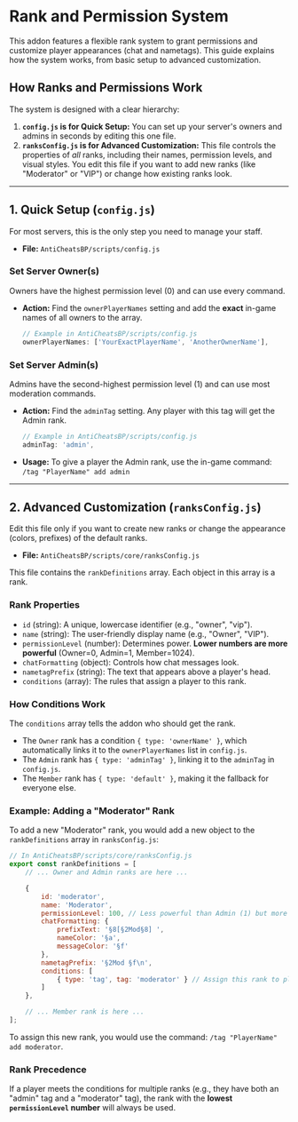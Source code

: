 # Rank and Permission System

This addon features a flexible rank system to grant permissions and customize player appearances (chat and nametags). This guide explains how the system works, from basic setup to advanced customization.

## How Ranks and Permissions Work

The system is designed with a clear hierarchy:

1.  **`config.js` is for Quick Setup:** You can set up your server's owners and admins in seconds by editing this one file.
2.  **`ranksConfig.js` is for Advanced Customization:** This file controls the properties of *all* ranks, including their names, permission levels, and visual styles. You edit this file if you want to add new ranks (like "Moderator" or "VIP") or change how existing ranks look.

---

## 1. Quick Setup (`config.js`)

For most servers, this is the only step you need to manage your staff.

- **File:** `AntiCheatsBP/scripts/config.js`

### Set Server Owner(s)

Owners have the highest permission level (0) and can use every command.

- **Action:** Find the `ownerPlayerNames` setting and add the **exact** in-game names of all owners to the array.
  ```javascript
  // Example in AntiCheatsBP/scripts/config.js
  ownerPlayerNames: ['YourExactPlayerName', 'AnotherOwnerName'],
  ```

### Set Server Admin(s)

Admins have the second-highest permission level (1) and can use most moderation commands.

- **Action:** Find the `adminTag` setting. Any player with this tag will get the Admin rank.
  ```javascript
  // Example in AntiCheatsBP/scripts/config.js
  adminTag: 'admin',
  ```
- **Usage:** To give a player the Admin rank, use the in-game command: `/tag "PlayerName" add admin`

---

## 2. Advanced Customization (`ranksConfig.js`)

Edit this file only if you want to create new ranks or change the appearance (colors, prefixes) of the default ranks.

- **File:** `AntiCheatsBP/scripts/core/ranksConfig.js`

This file contains the `rankDefinitions` array. Each object in this array is a rank.

### Rank Properties

- `id` (string): A unique, lowercase identifier (e.g., "owner", "vip").
- `name` (string): The user-friendly display name (e.g., "Owner", "VIP").
- `permissionLevel` (number): Determines power. **Lower numbers are more powerful** (Owner=0, Admin=1, Member=1024).
- `chatFormatting` (object): Controls how chat messages look.
- `nametagPrefix` (string): The text that appears above a player's head.
- `conditions` (array): The rules that assign a player to this rank.

### How Conditions Work

The `conditions` array tells the addon who should get the rank.
- The `Owner` rank has a condition `{ type: 'ownerName' }`, which automatically links it to the `ownerPlayerNames` list in `config.js`.
- The `Admin` rank has `{ type: 'adminTag' }`, linking it to the `adminTag` in `config.js`.
- The `Member` rank has `{ type: 'default' }`, making it the fallback for everyone else.

### Example: Adding a "Moderator" Rank

To add a new "Moderator" rank, you would add a new object to the `rankDefinitions` array in `ranksConfig.js`:

```javascript
// In AntiCheatsBP/scripts/core/ranksConfig.js
export const rankDefinitions = [
    // ... Owner and Admin ranks are here ...

    {
        id: 'moderator',
        name: 'Moderator',
        permissionLevel: 100, // Less powerful than Admin (1) but more than Member (1024)
        chatFormatting: {
            prefixText: '§8[§2Mod§8] ',
            nameColor: '§a',
            messageColor: '§f'
        },
        nametagPrefix: '§2Mod §f\n',
        conditions: [
            { type: 'tag', tag: 'moderator' } // Assign this rank to players with the 'moderator' tag
        ]
    },

    // ... Member rank is here ...
];
```
To assign this new rank, you would use the command: `/tag "PlayerName" add moderator`.

### Rank Precedence

If a player meets the conditions for multiple ranks (e.g., they have both an "admin" tag and a "moderator" tag), the rank with the **lowest `permissionLevel` number** will always be used.

